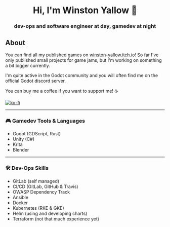 <h1 align="center">Hi, I'm Winston Yallow 👋</h1>
<h3 align="center">dev-ops and software engineer at day, gamedev at night</h3>

## About

You can find all my published games on [winston-yallow.itch.io](https://winston-yallow.itch.io/)! So far
I've only published small projects for game jams, but I'm working on something a bit bigger currently.

I'm quite active in the Godot community and you will often find me on the official Godot discord server.

You can buy me a coffee if you want to support me! ☕

[![ko-fi](https://ko-fi.com/img/githubbutton_sm.svg)](https://ko-fi.com/N4N4IZBV1)

---

### 🎮 Gamedev Tools & Languages
- Godot (GDScript, Rust)
- Unity (C#)
- Krita
- Blender

---

### 🛠️ Dev-Ops Skills
- GitLab (self managed)
- CI/CD (GitLab, GitHub & Travis)
- OWASP Dependency Track
- Ansible
- Docker
- Kubernetes (RKE & GKE)
- Helm (using and developing charts)
- Terraform (not that much experience yet)
